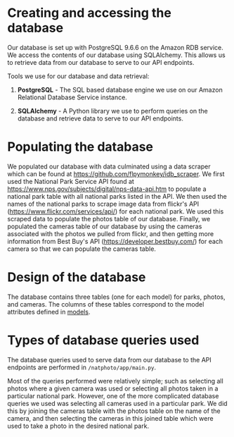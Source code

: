 # Creating and accessing the database

Our database is set up with PostgreSQL 9.6.6 on the Amazon RDB service.
We access the contents of our database using SQLAlchemy. This allows us to retrieve
data from our database to serve to our API endpoints.

Tools we use for our database and data retrieval:

1. **PostgreSQL** - The SQL based database engine we use on our Amazon Relational
Database Service instance.

2. **SQLAlchemy** - A Python library we use to perform queries on the database and
retrieve data to serve to our API endpoints.


# Populating the database

We populated our database with data culminated using a data scraper which can be
found at https://github.com/flpymonkey/idb_scraper. We first used the National
Park Service API found at https://www.nps.gov/subjects/digital/nps-data-api.htm
to populate a national park table with all national parks listed in the API. We
then used the names of the national parks to scrape image data from flickr's API
(https://www.flickr.com/services/api/) for each national park. We used this scraped
data to populate the photos table of our database. Finally, we populated the
cameras table of our database by using the cameras associated with the photos we
pulled from flickr, and then getting more information from Best Buy's API
(https://developer.bestbuy.com/) for each camera so that we can populate the cameras
table.


# Design of the database

The database contains three tables (one for each model) for parks, photos, and cameras.
The columns of these tables correspond to the model attributes defined in [models](models.md).


# Types of database queries used

The database queries used to serve data from our database to the API endpoints are
performed in `/natphoto/app/main.py`.

Most of the queries performed were relatively simple; such as selecting all photos
where a given camera was used or selecting all photos taken in a particular national
park. However, one of the more complicated database queries we used was selecting
all cameras used in a particular park. We did this by joining the cameras table
with the photos table on the name of the camera, and then selecting the cameras
in this joined table which were used to take a photo in the desired national park.

